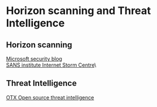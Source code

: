 # Horizon scanning and Threat Intelligence

## Horizon scanning

[Microsoft security blog](https://www.microsoft.com/security/blog/)\
[SANS institute Internet Storm Centre](https://isc.sans.edu/index.html)\

## Threat Intelligence

[OTX Open source threat intelligence](https://otx.alienvault.com/preview)
